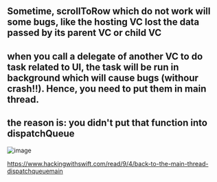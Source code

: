 ## Sometime, scrollToRow which do not work will some bugs, like the hosting VC lost the data passed by its parent VC or child VC

## when you call a delegate of another VC to do task related to UI, the task will be run in background which will cause bugs (withour crash!!). Hence, you need to put them in main thread.

## the reason is: you didn't put that function into dispatchQueue
![image](https://user-images.githubusercontent.com/81428296/155664861-bdecf1cf-6958-4808-82e3-bcf9b4b84dcc.png)

https://www.hackingwithswift.com/read/9/4/back-to-the-main-thread-dispatchqueuemain
